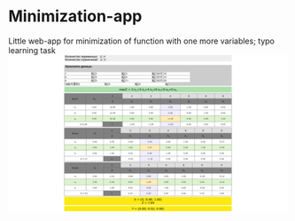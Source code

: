 # Minimization-app
Little web-app for minimization of function with one more variables; typo learning task
![Screenshot](thumbnail_original.png)
